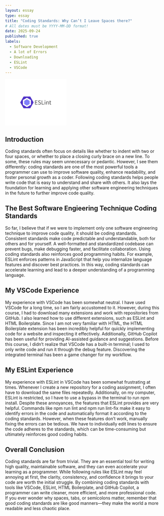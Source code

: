 ```yaml
---
layout: essay
type: essay
title: "Coding Standards: Why Can’t I Leave Spaces there?"
# All dates must be YYYY-MM-DD format!
date: 2025-09-24
published: true
labels:
  - Software Development
  - A lot of Errors
  - Downloading
  - ESLint
  - VSCode
---
```


<img width="200px" class="rounded float-start pe-4" src="../img/eslint.jpg">

## Introduction

Coding standards often focus on details like whether to indent with two or four spaces, or whether to place a closing curly brace on a new line. To some, these rules may seem unnecessary or pedantic. However, I see them differently: coding standards are one of the most powerful tools a programmer can use to improve software quality, enhance readability, and foster personal growth as a coder. Following coding standards helps people write code that is easy to understand and share with others. It also lays the foundation for learning and applying other software engineering techniques in the future to further improve code quality.

## The Best Software Engieering Technique Coding Standards

So far, I believe that if we were to implement only one software engineering technique to improve code quality, it should be coding standards. Consistent standards make code predictable and understandable, both for others and for yourself. A well-formatted and standardized codebase can prevent bugs, make debugging faster, and facilitate collaboration. Using coding standards also reinforces good programming habits. For example, ESLint enforces patterns in JavaScript that help you internalize language features and discover best practices. In this way, coding standards can accelerate learning and lead to a deeper understanding of a programming language.

## My VSCode Experience

My experience with VSCode has been somewhat neutral. I have used VSCode for a long time, so I am fairly accustomed to it. However, during this course, I had to download many extensions and work with repositories from GitHub. I also learned how to use different extensions, such as ESLint and HTML Boilerplate. Since I am not very familiar with HTML, the HTML Boilerplate extension has been incredibly helpful for quickly implementing code for a website and inspecting it effectively. Additionally, GitHub Copilot has been useful for providing AI-assisted guidance and suggestions. Before this course, I didn’t realize that VSCode has a built-in terminal; I used to only write code and run it through the debug feature. Discovering the integrated terminal has been a game changer for my workflow.

##  My ESLint Experience

My experience with ESLint in VSCode has been somewhat frustrating at times. Whenever I create a new repository for a coding assignment, I often have to download the same files repeatedly. Additionally, on my computer, ESLint is restricted, so I have to use a bypass in the terminal to run npm install. Despite these annoyances, the features that ESLint provides are very helpful. Commands like npm run lint and npm run lint-fix make it easy to identify errors in the code and automatically format it according to the coding standards. However, when these features don’t work, manually fixing the errors can be tedious. We have to individually edit lines to ensure the code adheres to the standards, which can be time-consuming but ultimately reinforces good coding habits.

## Overall Conclusion 

Coding standards are far from trivial. They are an essential tool for writing high quality, maintainable software, and they can even accelerate your learning as a programmer. While following rules like ESLint may feel annoying at first, the clarity, consistency, and confidence it brings to your code are worth the initial struggle. By combining coding standards with tools like VSCode, ESLint, HTML Boilerplate, and GitHub Copilot, a programmer can write cleaner, more efficient, and more professional code. If you ever wonder why spaces, tabs, or semicolons matter, remember that good coding standards are like good manners—they make the world a more readable and less chaotic place.
